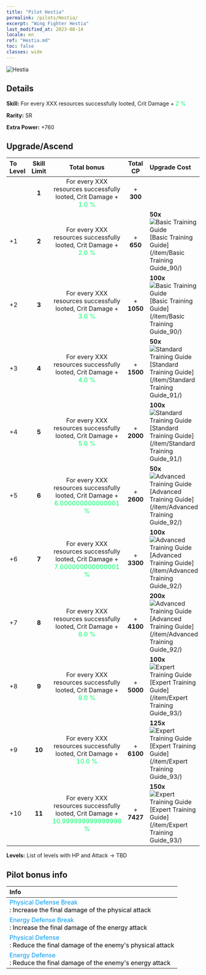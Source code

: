 ```yaml
---
title: "Pilot Hestia"
permalink: /pilots/Hestia/
excerpt: "Wing Fighter Hestia"
last_modified_at: 2023-08-14
locale: en
ref: "Hestia.md"
toc: false
classes: wide
---
```



 ![Hestia](/images/pilots/aviator_piece_5005.png)

## Details

 **Skill:** For every XXX resources successfully looted, Crit Damage + <span style="color: #03ff6b">Z %</span><br/><span style="color: #000000;"></span> 

 **Rarity:** SR 

 **Extra Power:** +760 



## Upgrade/Ascend

  |  To Level | Skill Limit |     Total bonus    | Total CP |   Upgrade Cost     |
  |:----|:-----:|:-------------------:|:-------:|:-----------------|
  |   | **1**  | For every XXX resources successfully looted, Crit Damage + <span style="color: #03ff6b">1.0 %</span><br/><span style="color: #000000;"></span>  | + **300**  |  |
  | +1  | **2**  | For every XXX resources successfully looted, Crit Damage + <span style="color: #03ff6b">2.0 %</span><br/><span style="color: #000000;"></span>  | + **650**  | **50x**![Basic Training Guide](/images/item/Basic_Training_Guide_p.png)[Basic Training Guide](/item/Basic Training Guide_90/) |
  | +2  | **3**  | For every XXX resources successfully looted, Crit Damage + <span style="color: #03ff6b">3.0 %</span><br/><span style="color: #000000;"></span>  | + **1050**  | **100x**![Basic Training Guide](/images/item/Basic_Training_Guide_p.png)[Basic Training Guide](/item/Basic Training Guide_90/) |
  | +3  | **4**  | For every XXX resources successfully looted, Crit Damage + <span style="color: #03ff6b">4.0 %</span><br/><span style="color: #000000;"></span>  | + **1500**  | **50x**![Standard Training Guide](/images/item/Standard_Training_Guide_p.png)[Standard Training Guide](/item/Standard Training Guide_91/) |
  | +4  | **5**  | For every XXX resources successfully looted, Crit Damage + <span style="color: #03ff6b">5.0 %</span><br/><span style="color: #000000;"></span>  | + **2000**  | **100x**![Standard Training Guide](/images/item/Standard_Training_Guide_p.png)[Standard Training Guide](/item/Standard Training Guide_91/) |
  | +5  | **6**  | For every XXX resources successfully looted, Crit Damage + <span style="color: #03ff6b">6.000000000000001 %</span><br/><span style="color: #000000;"></span>  | + **2600**  | **50x**![Advanced Training Guide](/images/item/Advanced_Training_Guide_p.png)[Advanced Training Guide](/item/Advanced Training Guide_92/) |
  | +6  | **7**  | For every XXX resources successfully looted, Crit Damage + <span style="color: #03ff6b">7.000000000000001 %</span><br/><span style="color: #000000;"></span>  | + **3300**  | **100x**![Advanced Training Guide](/images/item/Advanced_Training_Guide_p.png)[Advanced Training Guide](/item/Advanced Training Guide_92/) |
  | +7  | **8**  | For every XXX resources successfully looted, Crit Damage + <span style="color: #03ff6b">8.0 %</span><br/><span style="color: #000000;"></span>  | + **4100**  | **200x**![Advanced Training Guide](/images/item/Advanced_Training_Guide_p.png)[Advanced Training Guide](/item/Advanced Training Guide_92/) |
  | +8  | **9**  | For every XXX resources successfully looted, Crit Damage + <span style="color: #03ff6b">9.0 %</span><br/><span style="color: #000000;"></span>  | + **5000**  | **100x**![Expert Training Guide](/images/item/Expert_Training_Guide_p.png)[Expert Training Guide](/item/Expert Training Guide_93/) |
  | +9  | **10**  | For every XXX resources successfully looted, Crit Damage + <span style="color: #03ff6b">10.0 %</span><br/><span style="color: #000000;"></span>  | + **6100**  | **125x**![Expert Training Guide](/images/item/Expert_Training_Guide_p.png)[Expert Training Guide](/item/Expert Training Guide_93/) |
  | +10  | **11**  | For every XXX resources successfully looted, Crit Damage + <span style="color: #03ff6b">10.999999999999998 %</span><br/><span style="color: #000000;"></span>  | + **7427**  | **150x**![Expert Training Guide](/images/item/Expert_Training_Guide_p.png)[Expert Training Guide](/item/Expert Training Guide_93/) |



 **Levels:**  List of levels with HP and Attack -> TBD



## Pilot bonus info

  |  Info |
  |:------|
  | <span style="color: #0099f2">Physical Defense Break</span><br/><span style="color: #000000;">: Increase the final damage of the physical attack</span> |
  | <span style="color: #0099f2">Energy Defense Break</span><br/><span style="color: #000000;">: Increase the final damage of the energy attack</span> |
  | <span style="color: #0099f2">Physical Defense</span><br/><span style="color: #000000;">: Reduce the final damage of the enemy's physical attack</span> |
  | <span style="color: #0099f2">Energy Defense</span><br/><span style="color: #000000;">: Reduce the final damage of the enemy's energy attack</span> |

